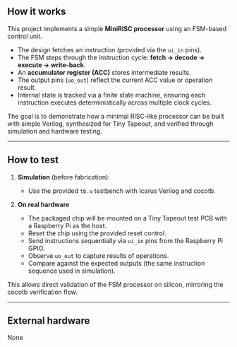 <!---

This file is used to generate your project datasheet. Please fill in the information below and delete any unused
sections.

You can also include images in this folder and reference them in the markdown. Each image must be less than
512 kb in size, and the combined size of all images must be less than 1 MB.
-->

## How it works

This project implements a simple **MiniRISC processor** using an FSM-based control unit.  
- The design fetches an instruction (provided via the `ui_in` pins).  
- The FSM steps through the instruction cycle: **fetch → decode → execute → write-back**.  
- An **accumulator register (ACC)** stores intermediate results.  
- The output pins (`uo_out`) reflect the current ACC value or operation result.  
- Internal state is tracked via a finite state machine, ensuring each instruction executes deterministically across multiple clock cycles.  

The goal is to demonstrate how a minimal RISC-like processor can be built with simple Verilog, synthesized for Tiny Tapeout, and verified through simulation and hardware testing.  

---

## How to test

1. **Simulation** (before fabrication):  
   - Use the provided `tb.v` testbench with Icarus Verilog and cocotb.  
     
2. **On real hardware**   
   - The packaged chip will be mounted on a Tiny Tapeout test PCB with a Raspberry Pi as the host.  
   - Reset the chip using the provided reset control.  
   - Send instructions sequentially via `ui_in` pins from the Raspberry Pi GPIO.  
   - Observe `uo_out` to capture results of operations.  
   - Compare against the expected outputs (the same instruction sequence used in simulation).  

This allows direct validation of the FSM processor on silicon, mirroring the cocotb verification flow.  

---

## External hardware

None
